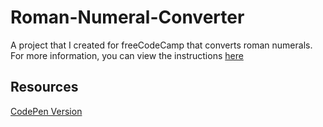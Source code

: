 # Roman-Numeral-Converter
A project that I created for freeCodeCamp that converts roman numerals. For more information, you can view the instructions [here](https://www.freecodecamp.org/learn/javascript-algorithms-and-data-structures/javascript-algorithms-and-data-structures-projects/roman-numeral-converter)

## Resources
[CodePen Version](https://codepen.io/lchap701/pen/LYWdbNQ)


